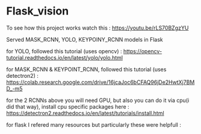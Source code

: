# Flask_vision

To see how this project works watch this : https://youtu.be/rLS70BZgzYU

Served MASK_RCNN, YOLO, KEYPOINY_RCNN models in Flask

for YOLO, followed this tutorial (uses opencv) : https://opencv-tutorial.readthedocs.io/en/latest/yolo/yolo.html

for MASK_RCNN & KEYPOINT_RCNN, followed this tutorial (uses detectron2) : https://colab.research.google.com/drive/16jcaJoc6bCFAQ96jDe2HwtXj7BMD_-m5

for the 2 RCNNs above you will need GPU, but also you can do it via cpu(i did that way), install cpu specific packages here : https://detectron2.readthedocs.io/en/latest/tutorials/install.html 

for flask I refered many resources but particularly these were helpfull : 
